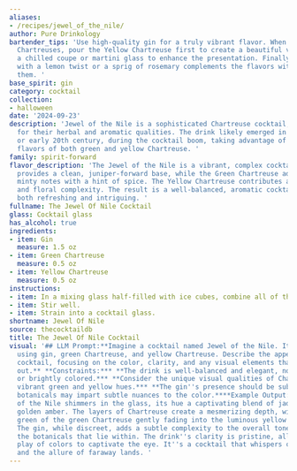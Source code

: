 ```yaml
---
aliases:
- /recipes/jewel_of_the_nile/
author: Pure Drinkology
bartender_tips: 'Use high-quality gin for a truly vibrant flavor. When layering the
  Chartreuses, pour the Yellow Chartreuse first to create a beautiful visual effect.  Use
  a chilled coupe or martini glass to enhance the presentation. Finally, a light garnish
  with a lemon twist or a sprig of rosemary complements the flavors without overwhelming
  them. '
base_spirit: gin
category: cocktail
collection:
- halloween
date: '2024-09-23'
description: 'Jewel of the Nile is a sophisticated Chartreuse cocktail, a family known
  for their herbal and aromatic qualities. The drink likely emerged in the late 19th
  or early 20th century, during the cocktail boom, taking advantage of the unique
  flavors of both green and yellow Chartreuse. '
family: spirit-forward
flavor_description: 'The Jewel of the Nile is a vibrant, complex cocktail. The gin
  provides a clean, juniper-forward base, while the Green Chartreuse adds herbaceous,
  minty notes with a hint of spice. The Yellow Chartreuse contributes a touch of sweetness
  and floral complexity. The result is a well-balanced, aromatic cocktail that''s
  both refreshing and intriguing. '
fullname: The Jewel Of Nile Cocktail
glass: Cocktail glass
has_alcohol: true
ingredients:
- item: Gin
  measure: 1.5 oz
- item: Green Chartreuse
  measure: 0.5 oz
- item: Yellow Chartreuse
  measure: 0.5 oz
instructions:
- item: In a mixing glass half-filled with ice cubes, combine all of the ingredients.
- item: Stir well.
- item: Strain into a cocktail glass.
shortname: Jewel Of Nile
source: thecocktaildb
title: The Jewel Of Nile Cocktail
visual: '## LLM Prompt:**Imagine a cocktail named Jewel of the Nile. It''s crafted
  using gin, green Chartreuse, and yellow Chartreuse. Describe the appearance of this
  cocktail, focusing on the color, clarity, and any visual elements that might stand
  out.** **Constraints:*** **The drink is well-balanced and elegant, not overly sweet
  or brightly colored.*** **Consider the unique visual qualities of Chartreuse - its
  vibrant green and yellow hues.*** **The gin''s presence should be subtle, but its
  botanicals may impart subtle nuances to the color.****Example Output:**The Jewel
  of the Nile shimmers in the glass, its hue a captivating blend of jade green and
  golden amber. The layers of Chartreuse create a mesmerizing depth, with the vibrant
  green of the green Chartreuse gently fading into the luminous yellow of its counterpart.
  The gin, while discreet, adds a subtle complexity to the overall tone, hinting at
  the botanicals that lie within. The drink''s clarity is pristine, allowing the intricate
  play of colors to captivate the eye. It''s a cocktail that whispers of ancient secrets
  and the allure of faraway lands. '
---
```



